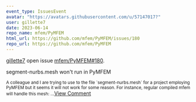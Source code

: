 ```yaml
---
event_type: IssuesEvent
avatar: "https://avatars.githubusercontent.com/u/57147017?"
user: gillette7
date: 2023-06-14
repo_name: mfem/PyMFEM
html_url: https://github.com/mfem/PyMFEM/issues/180
repo_url: https://github.com/mfem/PyMFEM
---
```


<a href='https://github.com/gillette7' target='_blank'>gillette7</a> open issue <a href='https://github.com/mfem/PyMFEM/issues/180' target='_blank'>mfem/PyMFEM#180</a>.

<p>segment-nurbs.mesh won't run in PyMFEM</p><small>A colleague and I are trying to use to the file `segment-nurbs.mesh` for a project employing PyMFEM but it seems it will not work for some reason.  For instance, regular compiled mfem will handle this mesh:...</small><a href='https://github.com/mfem/PyMFEM/issues/180' target='_blank'>View Comment</a>